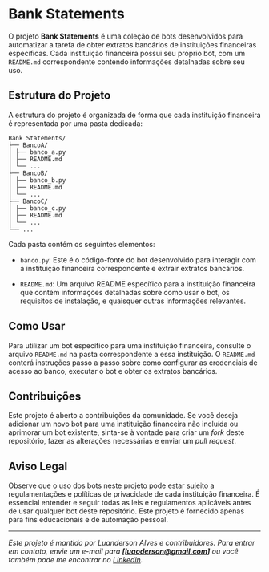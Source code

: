 # Bank Statements

O projeto **Bank Statements** é uma coleção de bots desenvolvidos para automatizar a tarefa de obter extratos bancários de instituições financeiras específicas. Cada instituição financeira possui seu próprio bot, com um `README.md` correspondente contendo informações detalhadas sobre seu uso.

## Estrutura do Projeto

A estrutura do projeto é organizada de forma que cada instituição financeira é representada por uma pasta dedicada:

```
Bank Statements/
├── BancoA/
│ ├── banco_a.py
│ ├── README.md
│ └── ...
├── BancoB/
│ ├── banco_b.py
│ ├── README.md
│ └── ...
├── BancoC/
│ ├── banco_c.py
│ ├── README.md
│ └── ...
└── ...
```

Cada pasta contém os seguintes elementos:

- `banco.py`: Este é o código-fonte do bot desenvolvido para interagir com a instituição financeira correspondente e extrair extratos bancários.

- `README.md`: Um arquivo README específico para a instituição financeira que contém informações detalhadas sobre como usar o bot, os requisitos de instalação, e quaisquer outras informações relevantes.

## Como Usar

Para utilizar um bot específico para uma instituição financeira, consulte o arquivo `README.md` na pasta correspondente a essa instituição. O `README.md` conterá instruções passo a passo sobre como configurar as credenciais de acesso ao banco, executar o bot e obter os extratos bancários.

## Contribuições

Este projeto é aberto a contribuições da comunidade. Se você deseja adicionar um novo bot para uma instituição financeira não incluída ou aprimorar um bot existente, sinta-se à vontade para criar um *fork* deste repositório, fazer as alterações necessárias e enviar um *pull request*.

## Aviso Legal

Observe que o uso dos bots neste projeto pode estar sujeito a regulamentações e políticas de privacidade de cada instituição financeira. É essencial entender e seguir todas as leis e regulamentos aplicáveis antes de usar qualquer bot deste repositório. Este projeto é fornecido apenas para fins educacionais e de automação pessoal.

---

*Este projeto é mantido por Luanderson Alves e contribuidores. Para entrar em contato, envie um e-mail para **[luaoderson@gmail.com]** ou você também pode me encontrar no [Linkedin](https://www.linkedin.com/in/luandersonalvesdev/).*
